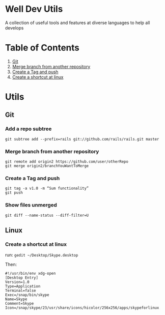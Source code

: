 # Well Dev Utils
A collection of useful tools and features at diverse languages to help all develops


# Table of Contents
1. [Git](#git)
2. [Merge branch from another repository](#git)
3. [Create a Tag and push](#git)
4. [Create a shortcut at linux](#git)

# Utils

## Git


### Add a repo subtree 

```
git subtree add --prefix=rails git://github.com/rails/rails.git master
```

### Merge branch from another repository

```
git remote add origin2 https://github.com/user/otherRepo
git merge origin2/branchYouWantToMerge
```


### Create a Tag and push

```
git tag -a v1.0 -m “Sum functionality”
git push
```



### Show files unmerged

```
git diff --name-status --diff-filter=U
```
## Linux

### Create a shortcut at linux

run: `gedit ~/Desktop/Skype.desktop`


Then:

```
#!/usr/bin/env xdg-open
[Desktop Entry]
Version=1.0
Type=Application
Terminal=false
Exec=/snap/bin/skype
Name=Skype
Comment=Skype
Icon=/snap/skype/23/usr/share/icons/hicolor/256x256/apps/skypeforlinux.png
```
